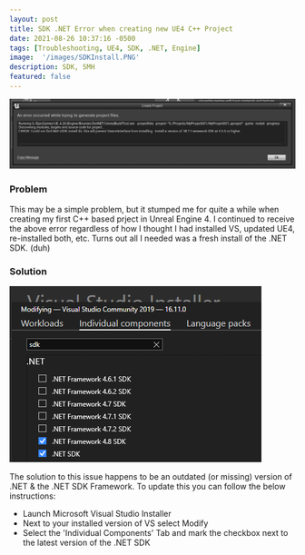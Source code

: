 ```yaml
---
layout: post
title: SDK .NET Error when creating new UE4 C++ Project
date: 2021-08-26 10:37:16 -0500
tags: [Troubleshooting, UE4, SDK, .NET, Engine]
image:  '/images/SDKInstall.PNG'
description: SDK, SMH 
featured: false
---
```


 <div class="gallery-box">
    <div class="gallery">
      <img src="/images/UE4_LaunchNewProj_NETError.PNG">
    </div>
  </div> 

### Problem

This may be a simple problem, but it stumped me for quite a while when creating my first C++ based prject in Unreal Engine 4. I continued to receive the above error regardless of how I thought I had installed VS, updated UE4, re-installed both, etc.  Turns out all I needed was a fresh install of the .NET SDK. (duh)

### Solution

![SDK Install](/images/SDKInstall.PNG)

The solution to this issue happens to be an outdated (or missing) version of .NET & the .NET SDK Framework. To update this you can follow the below instructions:

* Launch Microsoft Visual Studio Installer
* Next to your installed version of VS select Modify
* Select the 'Individual Components' Tab and mark the checkbox next to the latest version of the .NET SDK


